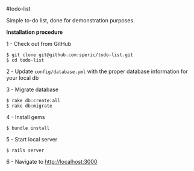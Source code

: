 #todo-list

Simple to-do list, done for demonstration purposes.

**Installation procedure**

1 - Check out from GitHub
```
$ git clone git@github.com:speric/todo-list.git
$ cd todo-list
```

2 - Update `config/database.yml` with the proper database information for your local db

3 - Migrate database
```
$ rake db:create:all
$ rake db:migrate
```

4 - Install gems

`$ bundle install`

5 - Start local server

`$ rails server`

6 - Navigate to [http://localhost:3000](http://localhost:3000)
